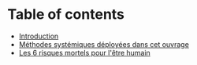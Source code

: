 # Table of contents

* [Introduction](README.md)
* [Méthodes systémiques déployées dans cet ouvrage](untitled-1.md)
* [Les 6 risques mortels pour l'être humain](les-6-risques-mortels-pour-letre-humain.md)

